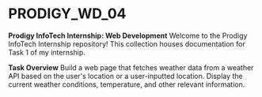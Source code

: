 # PRODIGY_WD_04

**Prodigy InfoTech Internship: Web Development** Welcome to the Prodigy InfoTech Internship repository! This collection houses documentation for Task 1 of my internship.

**Task Overview** Build a web page that fetches weather data from a weather API based on the user's location or a user-inputted location. Display the current weather conditions, temperature, and other relevant information.

